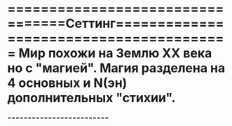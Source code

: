 =================================Сеттинг========================================
		Мир похожи на Землю XX века но с "магией".
		Магия разделена на 4 основных и N(эн) дополнительных "стихии".
================================================================================

=========================
